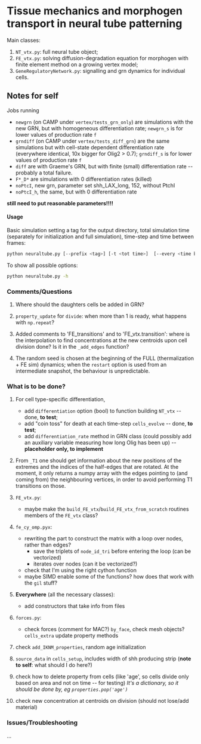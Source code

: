 # Tissue mechanics and morphogen transport in neural tube patterning

Main classes:
1. `NT_vtx.py`: full neural tube object;
2. `FE_vtx.py`: solving diffusion-degradation equation for morphogen with finite element method on a growing vertex model;
3. `GeneRegulatoryNetwork.py`: signalling and grn dynamics for individual cells.

## Notes for self

Jobs running
- `newgrn` (on CAMP under `vertex/tests_grn_only`) are simulations with the new GRN, but with homogeneous differentiation rate; `newgrn_s` is for lower values of production rate `f`
- `grndiff` (on CAMP under `vertex/tests_diff_grn`) are the same simulations but with cell-state dependent differentiation rate (everywhere identical, 10x bigger for Olig2 > 0.7); `grndiff_s` is for lower values of production rate `f`
- `diff` are with Graeme's GRN, but with finite (small) differentiation rate -- probably a total failure.
- `F*_D*` are simulations with 0 differentiation rates (killed)
- `noPtcI`, new grn, parameter set shh_LAX_long, 152, without PtchI
- `noPtcI_h`, the same, but with 0 differentiation rate

**still need to put reasonable parameters!!!!**


#### Usage

Basic simulation setting a tag for the output directory, total simulation time (separately for initialization and full simulation), time-step and time between frames:
```bash
python neuraltube.py [--prefix <tag>] [-t <tot time>]  [--every <time b/w frames>]  [--init <initialization time>]  [--dt <time step>]
```

To show all possible options:
```bash
python neuraltube.py -h
```

### Comments/Questions

1. Where should the daughters cells be added in GRN?

2. `property_update` for `divide`: when more than 1 is ready, what happens with `np.repeat`?

1. Added comments to 'FE_transitions' and to 'FE_vtx.transition': where is the interpolation to find concentrations at the new centroids upon cell division done? Is it in the `_add_edges` function?

2. The random seed is chosen at the beginning of the FULL (thermalization + FE sim) dynamics; when the `restart` option is used from an intermediate snapshot, the behaviour is unpredictable.



### What is to be done?

1. For cell type-specific differentiation,
    - add `differentiation` option (bool) to function building `NT_vtx` -- done, **to test**;
    - add "coin toss" for death at each time-step `cells_evolve` -- done, **to test**;
    - add `differentiation_rate` method in GRN class (could possibly add an auxiliary variable measuring how long Olig has been up) -- **placeholder only, to implement**

2. From `_T1` one should get information about the new positions of the extremes and the indices of the half-edges that are rotated. At the moment, it only returns a numpy array with the edges pointing to (and coming from) the neighbouring vertices, in order to avoid performing T1 transitions on those.

3. `FE_vtx.py`:
	- maybe make the `build_FE_vtx`/`build_FE_vtx_from_scratch` routines members of the `FE_vtx` class?

4. `fe_cy_omp.pyx`:
	- rewriting the part to construct the matrix with a loop over nodes, rather than edges?
		- save the triplets of `node_id_tri` before entering the loop (can be vectorized)
		- iterates over nodes (can it be vectorized?)
	- check that I'm using the right cython function
	- maybe SIMD enable some of the functions? how does that work with the `gil` stuff?

5. **Everywhere** (all the necessary classes):
	- add constructors that take info from files

6. `forces.py`:
	- check forces (comment for MAC?) `by_face`, check mesh objects? `cells_extra` update property methods

7. check `add_IKNM_properties`, random age initialization

8. `source_data` in `cells_setup`, includes width of shh producing strip (**note to self**: what should I do here?)

9. check how to delete property from cells (like 'age', so cells divide only based on area and not on time -- for testing) *It's a dictionary, so it should be done by, eg `properties.pop('age')`*

10. check new concentration at centroids on division (should not lose/add material)


### Issues/Troubleshooting

...